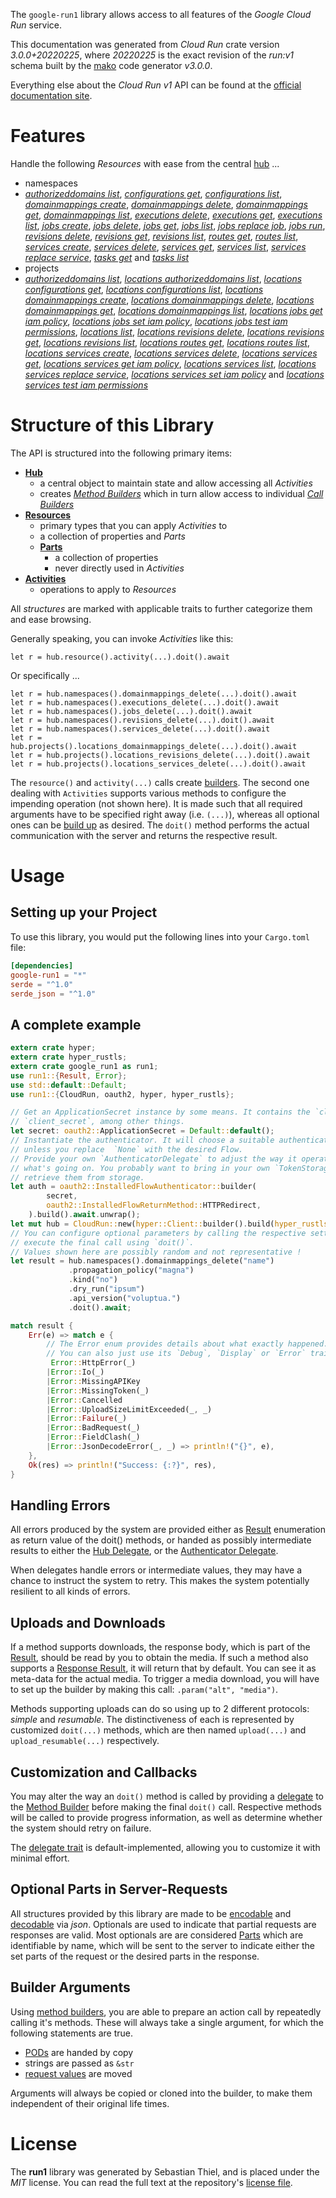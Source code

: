 <!---
DO NOT EDIT !
This file was generated automatically from 'src/mako/api/README.md.mako'
DO NOT EDIT !
-->
The `google-run1` library allows access to all features of the *Google Cloud Run* service.

This documentation was generated from *Cloud Run* crate version *3.0.0+20220225*, where *20220225* is the exact revision of the *run:v1* schema built by the [mako](http://www.makotemplates.org/) code generator *v3.0.0*.

Everything else about the *Cloud Run* *v1* API can be found at the
[official documentation site](https://cloud.google.com/run/).
# Features

Handle the following *Resources* with ease from the central [hub](https://docs.rs/google-run1/3.0.0+20220225/google_run1/CloudRun) ... 

* namespaces
 * [*authorizeddomains list*](https://docs.rs/google-run1/3.0.0+20220225/google_run1/api::NamespaceAuthorizeddomainListCall), [*configurations get*](https://docs.rs/google-run1/3.0.0+20220225/google_run1/api::NamespaceConfigurationGetCall), [*configurations list*](https://docs.rs/google-run1/3.0.0+20220225/google_run1/api::NamespaceConfigurationListCall), [*domainmappings create*](https://docs.rs/google-run1/3.0.0+20220225/google_run1/api::NamespaceDomainmappingCreateCall), [*domainmappings delete*](https://docs.rs/google-run1/3.0.0+20220225/google_run1/api::NamespaceDomainmappingDeleteCall), [*domainmappings get*](https://docs.rs/google-run1/3.0.0+20220225/google_run1/api::NamespaceDomainmappingGetCall), [*domainmappings list*](https://docs.rs/google-run1/3.0.0+20220225/google_run1/api::NamespaceDomainmappingListCall), [*executions delete*](https://docs.rs/google-run1/3.0.0+20220225/google_run1/api::NamespaceExecutionDeleteCall), [*executions get*](https://docs.rs/google-run1/3.0.0+20220225/google_run1/api::NamespaceExecutionGetCall), [*executions list*](https://docs.rs/google-run1/3.0.0+20220225/google_run1/api::NamespaceExecutionListCall), [*jobs create*](https://docs.rs/google-run1/3.0.0+20220225/google_run1/api::NamespaceJobCreateCall), [*jobs delete*](https://docs.rs/google-run1/3.0.0+20220225/google_run1/api::NamespaceJobDeleteCall), [*jobs get*](https://docs.rs/google-run1/3.0.0+20220225/google_run1/api::NamespaceJobGetCall), [*jobs list*](https://docs.rs/google-run1/3.0.0+20220225/google_run1/api::NamespaceJobListCall), [*jobs replace job*](https://docs.rs/google-run1/3.0.0+20220225/google_run1/api::NamespaceJobReplaceJobCall), [*jobs run*](https://docs.rs/google-run1/3.0.0+20220225/google_run1/api::NamespaceJobRunCall), [*revisions delete*](https://docs.rs/google-run1/3.0.0+20220225/google_run1/api::NamespaceRevisionDeleteCall), [*revisions get*](https://docs.rs/google-run1/3.0.0+20220225/google_run1/api::NamespaceRevisionGetCall), [*revisions list*](https://docs.rs/google-run1/3.0.0+20220225/google_run1/api::NamespaceRevisionListCall), [*routes get*](https://docs.rs/google-run1/3.0.0+20220225/google_run1/api::NamespaceRouteGetCall), [*routes list*](https://docs.rs/google-run1/3.0.0+20220225/google_run1/api::NamespaceRouteListCall), [*services create*](https://docs.rs/google-run1/3.0.0+20220225/google_run1/api::NamespaceServiceCreateCall), [*services delete*](https://docs.rs/google-run1/3.0.0+20220225/google_run1/api::NamespaceServiceDeleteCall), [*services get*](https://docs.rs/google-run1/3.0.0+20220225/google_run1/api::NamespaceServiceGetCall), [*services list*](https://docs.rs/google-run1/3.0.0+20220225/google_run1/api::NamespaceServiceListCall), [*services replace service*](https://docs.rs/google-run1/3.0.0+20220225/google_run1/api::NamespaceServiceReplaceServiceCall), [*tasks get*](https://docs.rs/google-run1/3.0.0+20220225/google_run1/api::NamespaceTaskGetCall) and [*tasks list*](https://docs.rs/google-run1/3.0.0+20220225/google_run1/api::NamespaceTaskListCall)
* projects
 * [*authorizeddomains list*](https://docs.rs/google-run1/3.0.0+20220225/google_run1/api::ProjectAuthorizeddomainListCall), [*locations authorizeddomains list*](https://docs.rs/google-run1/3.0.0+20220225/google_run1/api::ProjectLocationAuthorizeddomainListCall), [*locations configurations get*](https://docs.rs/google-run1/3.0.0+20220225/google_run1/api::ProjectLocationConfigurationGetCall), [*locations configurations list*](https://docs.rs/google-run1/3.0.0+20220225/google_run1/api::ProjectLocationConfigurationListCall), [*locations domainmappings create*](https://docs.rs/google-run1/3.0.0+20220225/google_run1/api::ProjectLocationDomainmappingCreateCall), [*locations domainmappings delete*](https://docs.rs/google-run1/3.0.0+20220225/google_run1/api::ProjectLocationDomainmappingDeleteCall), [*locations domainmappings get*](https://docs.rs/google-run1/3.0.0+20220225/google_run1/api::ProjectLocationDomainmappingGetCall), [*locations domainmappings list*](https://docs.rs/google-run1/3.0.0+20220225/google_run1/api::ProjectLocationDomainmappingListCall), [*locations jobs get iam policy*](https://docs.rs/google-run1/3.0.0+20220225/google_run1/api::ProjectLocationJobGetIamPolicyCall), [*locations jobs set iam policy*](https://docs.rs/google-run1/3.0.0+20220225/google_run1/api::ProjectLocationJobSetIamPolicyCall), [*locations jobs test iam permissions*](https://docs.rs/google-run1/3.0.0+20220225/google_run1/api::ProjectLocationJobTestIamPermissionCall), [*locations list*](https://docs.rs/google-run1/3.0.0+20220225/google_run1/api::ProjectLocationListCall), [*locations revisions delete*](https://docs.rs/google-run1/3.0.0+20220225/google_run1/api::ProjectLocationRevisionDeleteCall), [*locations revisions get*](https://docs.rs/google-run1/3.0.0+20220225/google_run1/api::ProjectLocationRevisionGetCall), [*locations revisions list*](https://docs.rs/google-run1/3.0.0+20220225/google_run1/api::ProjectLocationRevisionListCall), [*locations routes get*](https://docs.rs/google-run1/3.0.0+20220225/google_run1/api::ProjectLocationRouteGetCall), [*locations routes list*](https://docs.rs/google-run1/3.0.0+20220225/google_run1/api::ProjectLocationRouteListCall), [*locations services create*](https://docs.rs/google-run1/3.0.0+20220225/google_run1/api::ProjectLocationServiceCreateCall), [*locations services delete*](https://docs.rs/google-run1/3.0.0+20220225/google_run1/api::ProjectLocationServiceDeleteCall), [*locations services get*](https://docs.rs/google-run1/3.0.0+20220225/google_run1/api::ProjectLocationServiceGetCall), [*locations services get iam policy*](https://docs.rs/google-run1/3.0.0+20220225/google_run1/api::ProjectLocationServiceGetIamPolicyCall), [*locations services list*](https://docs.rs/google-run1/3.0.0+20220225/google_run1/api::ProjectLocationServiceListCall), [*locations services replace service*](https://docs.rs/google-run1/3.0.0+20220225/google_run1/api::ProjectLocationServiceReplaceServiceCall), [*locations services set iam policy*](https://docs.rs/google-run1/3.0.0+20220225/google_run1/api::ProjectLocationServiceSetIamPolicyCall) and [*locations services test iam permissions*](https://docs.rs/google-run1/3.0.0+20220225/google_run1/api::ProjectLocationServiceTestIamPermissionCall)




# Structure of this Library

The API is structured into the following primary items:

* **[Hub](https://docs.rs/google-run1/3.0.0+20220225/google_run1/CloudRun)**
    * a central object to maintain state and allow accessing all *Activities*
    * creates [*Method Builders*](https://docs.rs/google-run1/3.0.0+20220225/google_run1/client::MethodsBuilder) which in turn
      allow access to individual [*Call Builders*](https://docs.rs/google-run1/3.0.0+20220225/google_run1/client::CallBuilder)
* **[Resources](https://docs.rs/google-run1/3.0.0+20220225/google_run1/client::Resource)**
    * primary types that you can apply *Activities* to
    * a collection of properties and *Parts*
    * **[Parts](https://docs.rs/google-run1/3.0.0+20220225/google_run1/client::Part)**
        * a collection of properties
        * never directly used in *Activities*
* **[Activities](https://docs.rs/google-run1/3.0.0+20220225/google_run1/client::CallBuilder)**
    * operations to apply to *Resources*

All *structures* are marked with applicable traits to further categorize them and ease browsing.

Generally speaking, you can invoke *Activities* like this:

```Rust,ignore
let r = hub.resource().activity(...).doit().await
```

Or specifically ...

```ignore
let r = hub.namespaces().domainmappings_delete(...).doit().await
let r = hub.namespaces().executions_delete(...).doit().await
let r = hub.namespaces().jobs_delete(...).doit().await
let r = hub.namespaces().revisions_delete(...).doit().await
let r = hub.namespaces().services_delete(...).doit().await
let r = hub.projects().locations_domainmappings_delete(...).doit().await
let r = hub.projects().locations_revisions_delete(...).doit().await
let r = hub.projects().locations_services_delete(...).doit().await
```

The `resource()` and `activity(...)` calls create [builders][builder-pattern]. The second one dealing with `Activities` 
supports various methods to configure the impending operation (not shown here). It is made such that all required arguments have to be 
specified right away (i.e. `(...)`), whereas all optional ones can be [build up][builder-pattern] as desired.
The `doit()` method performs the actual communication with the server and returns the respective result.

# Usage

## Setting up your Project

To use this library, you would put the following lines into your `Cargo.toml` file:

```toml
[dependencies]
google-run1 = "*"
serde = "^1.0"
serde_json = "^1.0"
```

## A complete example

```Rust
extern crate hyper;
extern crate hyper_rustls;
extern crate google_run1 as run1;
use run1::{Result, Error};
use std::default::Default;
use run1::{CloudRun, oauth2, hyper, hyper_rustls};

// Get an ApplicationSecret instance by some means. It contains the `client_id` and 
// `client_secret`, among other things.
let secret: oauth2::ApplicationSecret = Default::default();
// Instantiate the authenticator. It will choose a suitable authentication flow for you, 
// unless you replace  `None` with the desired Flow.
// Provide your own `AuthenticatorDelegate` to adjust the way it operates and get feedback about 
// what's going on. You probably want to bring in your own `TokenStorage` to persist tokens and
// retrieve them from storage.
let auth = oauth2::InstalledFlowAuthenticator::builder(
        secret,
        oauth2::InstalledFlowReturnMethod::HTTPRedirect,
    ).build().await.unwrap();
let mut hub = CloudRun::new(hyper::Client::builder().build(hyper_rustls::HttpsConnector::with_native_roots()), auth);
// You can configure optional parameters by calling the respective setters at will, and
// execute the final call using `doit()`.
// Values shown here are possibly random and not representative !
let result = hub.namespaces().domainmappings_delete("name")
             .propagation_policy("magna")
             .kind("no")
             .dry_run("ipsum")
             .api_version("voluptua.")
             .doit().await;

match result {
    Err(e) => match e {
        // The Error enum provides details about what exactly happened.
        // You can also just use its `Debug`, `Display` or `Error` traits
         Error::HttpError(_)
        |Error::Io(_)
        |Error::MissingAPIKey
        |Error::MissingToken(_)
        |Error::Cancelled
        |Error::UploadSizeLimitExceeded(_, _)
        |Error::Failure(_)
        |Error::BadRequest(_)
        |Error::FieldClash(_)
        |Error::JsonDecodeError(_, _) => println!("{}", e),
    },
    Ok(res) => println!("Success: {:?}", res),
}

```
## Handling Errors

All errors produced by the system are provided either as [Result](https://docs.rs/google-run1/3.0.0+20220225/google_run1/client::Result) enumeration as return value of
the doit() methods, or handed as possibly intermediate results to either the 
[Hub Delegate](https://docs.rs/google-run1/3.0.0+20220225/google_run1/client::Delegate), or the [Authenticator Delegate](https://docs.rs/yup-oauth2/*/yup_oauth2/trait.AuthenticatorDelegate.html).

When delegates handle errors or intermediate values, they may have a chance to instruct the system to retry. This 
makes the system potentially resilient to all kinds of errors.

## Uploads and Downloads
If a method supports downloads, the response body, which is part of the [Result](https://docs.rs/google-run1/3.0.0+20220225/google_run1/client::Result), should be
read by you to obtain the media.
If such a method also supports a [Response Result](https://docs.rs/google-run1/3.0.0+20220225/google_run1/client::ResponseResult), it will return that by default.
You can see it as meta-data for the actual media. To trigger a media download, you will have to set up the builder by making
this call: `.param("alt", "media")`.

Methods supporting uploads can do so using up to 2 different protocols: 
*simple* and *resumable*. The distinctiveness of each is represented by customized 
`doit(...)` methods, which are then named `upload(...)` and `upload_resumable(...)` respectively.

## Customization and Callbacks

You may alter the way an `doit()` method is called by providing a [delegate](https://docs.rs/google-run1/3.0.0+20220225/google_run1/client::Delegate) to the 
[Method Builder](https://docs.rs/google-run1/3.0.0+20220225/google_run1/client::CallBuilder) before making the final `doit()` call. 
Respective methods will be called to provide progress information, as well as determine whether the system should 
retry on failure.

The [delegate trait](https://docs.rs/google-run1/3.0.0+20220225/google_run1/client::Delegate) is default-implemented, allowing you to customize it with minimal effort.

## Optional Parts in Server-Requests

All structures provided by this library are made to be [encodable](https://docs.rs/google-run1/3.0.0+20220225/google_run1/client::RequestValue) and 
[decodable](https://docs.rs/google-run1/3.0.0+20220225/google_run1/client::ResponseResult) via *json*. Optionals are used to indicate that partial requests are responses 
are valid.
Most optionals are are considered [Parts](https://docs.rs/google-run1/3.0.0+20220225/google_run1/client::Part) which are identifiable by name, which will be sent to 
the server to indicate either the set parts of the request or the desired parts in the response.

## Builder Arguments

Using [method builders](https://docs.rs/google-run1/3.0.0+20220225/google_run1/client::CallBuilder), you are able to prepare an action call by repeatedly calling it's methods.
These will always take a single argument, for which the following statements are true.

* [PODs][wiki-pod] are handed by copy
* strings are passed as `&str`
* [request values](https://docs.rs/google-run1/3.0.0+20220225/google_run1/client::RequestValue) are moved

Arguments will always be copied or cloned into the builder, to make them independent of their original life times.

[wiki-pod]: http://en.wikipedia.org/wiki/Plain_old_data_structure
[builder-pattern]: http://en.wikipedia.org/wiki/Builder_pattern
[google-go-api]: https://github.com/google/google-api-go-client

# License
The **run1** library was generated by Sebastian Thiel, and is placed 
under the *MIT* license.
You can read the full text at the repository's [license file][repo-license].

[repo-license]: https://github.com/Byron/google-apis-rsblob/main/LICENSE.md
